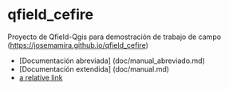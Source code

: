 # qfield_cefire
Proyecto de Qfield-Qgis para demostración de trabajo de campo
(https://josemamira.github.io/qfield_cefire)


- [Documentación abreviada] (doc/manual_abreviado.md)
- [Documentación extendida] (doc/manual.md)
- [a relative link](doc/manual.md)



